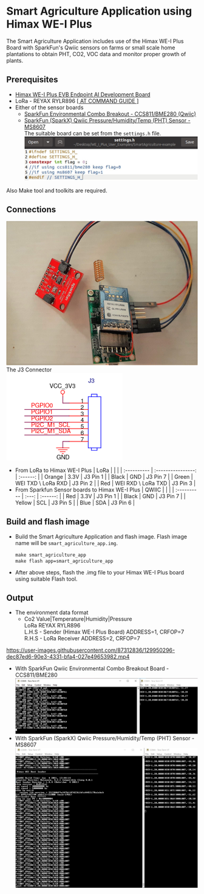 # Smart Agriculture Application using Himax WE-I Plus
The Smart Agriculture Application includes use of the Himax WE-I Plus Board with SparkFun's Qwiic sensors on farms or small scale home plantations to obtain PHT, CO2, VOC data and monitor proper growth of plants.

## Prerequisites
  - [Himax WE-I Plus EVB Endpoint AI Development Board](https://www.sparkfun.com/products/17256)
  - LoRa - REYAX RYLR896 [[ AT COMMAND GUIDE ]](https://reyax.com/wp-content/uploads/2020/01/Lora-AT-Command-RYLR40x_RYLR89x_EN.pdf)
  - Either of the sensor boards 
    - [SparkFun Environmental Combo Breakout - CCS811/BME280 (Qwiic)](https://www.sparkfun.com/products/14348)
    - [SparkFun (SparkX) Qwiic Pressure/Humidity/Temp (PHT) Sensor - MS8607](https://www.sparkfun.com/products/16298)\
    The suitable board can be set from the `settings.h` file.
    ![](images/setting.jpg)

Also Make tool and toolkits are required. 
## Connections 
![](images/connections.jpg)
The J3 Connector\
![](images/J3_connector.png)
- From LoRa to Himax WE-I Plus
  | LoRa        |                    |          |
  | :---------- | :----------------: | :------: |
  | Orange      |        3.3V        | J3 Pin 1 |
  | Black       |        GND         | J3 Pin 7 |
  | Green       | WEI TXD \ LoRa RXD | J3 Pin 2 |
  | Red         | WEI RXD \ LoRa TXD | J3 Pin 3 |
- From Sparkfun Sensor boards to Himax WE-I Plus
  | QWIIC       |       |          |
  | :---------- | :---: | :------: |
  | Red         | 3.3V  | J3 Pin 1 |
  | Black       |  GND  | J3 Pin 7 |
  | Yellow      |  SCL  | J3 Pin 5 |
  | Blue        |  SDA  | J3 Pin 6 |

## Build and flash image
- Build the Smart Agriculture Application and flash image. Flash image name will be `smart_agriculture_app.img`.
    ```
    make smart_agriculture_app
    make flash app=smart_agriculture_app
    ```
- After above steps, flash the .img file to your Himax WE-I Plus board using suitable Flash tool.
  
## Output
  - The environment data format
    - Co2 Value|Temperature|Humidity|Pressure\
      LoRa REYAX RYLR896\
      L.H.S - Sender (Himax WE-I Plus Board) ADDRESS=1, CRFOP=7\
      R.H.S - LoRa Receiver ADDRESS=2, CRFOP=7


https://user-images.githubusercontent.com/87312836/129950296-dec87ed6-90e3-4331-bfa4-027e49653982.mp4


  - With SparkFun Qwiic Environmental Combo Breakout Board - CCS811/BME280
    ![](images/output_CCS811.jpg)
  - With SparkFun (SparkX) Qwiic Pressure/Humidity/Temp (PHT) Sensor - MS8607
    ![](images/output_MS8607.jpg)
